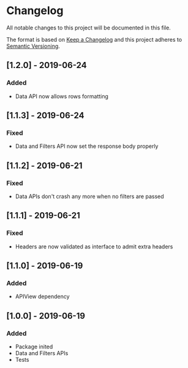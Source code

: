 # Changelog

All notable changes to this project will be documented in this file.

The format is based on [Keep a Changelog](http://keepachangelog.com/en/1.0.0/)
and this project adheres to [Semantic Versioning](http://semver.org/spec/v2.0.0.html).

## [1.2.0] - 2019-06-24
### Added
- Data API now allows rows formatting

## [1.1.3] - 2019-06-24
### Fixed
- Data and Filters API now set the response body properly

## [1.1.2] - 2019-06-21
### Fixed
- Data APIs don't crash any more when no filters are passed

## [1.1.1] - 2019-06-21
### Fixed
- Headers are now validated as interface to admit extra headers

## [1.1.0] - 2019-06-19
### Added
- APIView dependency

## [1.0.0] - 2019-06-19
### Added
- Package inited
- Data and Filters APIs
- Tests
